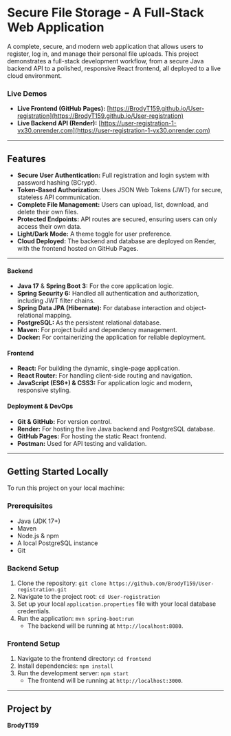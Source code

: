 # Secure File Storage - A Full-Stack Web Application

A complete, secure, and modern web application that allows users to register, log in, and manage their personal file uploads. This project demonstrates a full-stack development workflow, from a secure Java backend API to a polished, responsive React frontend, all deployed to a live cloud environment.

### Live Demos
* **Live Frontend (GitHub Pages):** [https://BrodyT159.github.io/User-registration](https://BrodyT159.github.io/User-registration)
* **Live Backend API (Render):** [https://user-registration-1-vx30.onrender.com](https://user-registration-1-vx30.onrender.com)

---

## Features

* **Secure User Authentication:** Full registration and login system with password hashing (BCrypt).
* **Token-Based Authorization:** Uses JSON Web Tokens (JWT) for secure, stateless API communication.
* **Complete File Management:** Users can upload, list, download, and delete their own files.
* **Protected Endpoints:** API routes are secured, ensuring users can only access their own data.
* **Light/Dark Mode:** A theme toggle for user preference.
* **Cloud Deployed:** The backend and database are deployed on Render, with the frontend hosted on GitHub Pages.

---

#### **Backend**
* **Java 17** & **Spring Boot 3:** For the core application logic.
* **Spring Security 6:** Handled all authentication and authorization, including JWT filter chains.
* **Spring Data JPA (Hibernate):** For database interaction and object-relational mapping.
* **PostgreSQL:** As the persistent relational database.
* **Maven:** For project build and dependency management.
* **Docker:** For containerizing the application for reliable deployment.

#### **Frontend**
* **React:** For building the dynamic, single-page application.
* **React Router:** For handling client-side routing and navigation.
* **JavaScript (ES6+) & CSS3:** For application logic and modern, responsive styling.

#### **Deployment & DevOps**
* **Git & GitHub:** For version control.
* **Render:** For hosting the live Java backend and PostgreSQL database.
* **GitHub Pages:** For hosting the static React frontend.
* **Postman:** Used for API testing and validation.

---

## Getting Started Locally

To run this project on your local machine:

### Prerequisites
* Java (JDK 17+)
* Maven
* Node.js & npm
* A local PostgreSQL instance
* Git

### Backend Setup
1.  Clone the repository: `git clone https://github.com/BrodyT159/User-registration.git`
2.  Navigate to the project root: `cd User-registration`
3.  Set up your local `application.properties` file with your local database credentials.
4.  Run the application: `mvn spring-boot:run`
    * The backend will be running at `http://localhost:8080`.

### Frontend Setup
1.  Navigate to the frontend directory: `cd frontend`
2.  Install dependencies: `npm install`
3.  Run the development server: `npm start`
    * The frontend will be running at `http://localhost:3000`.

---

## Project by
**BrodyT159**
